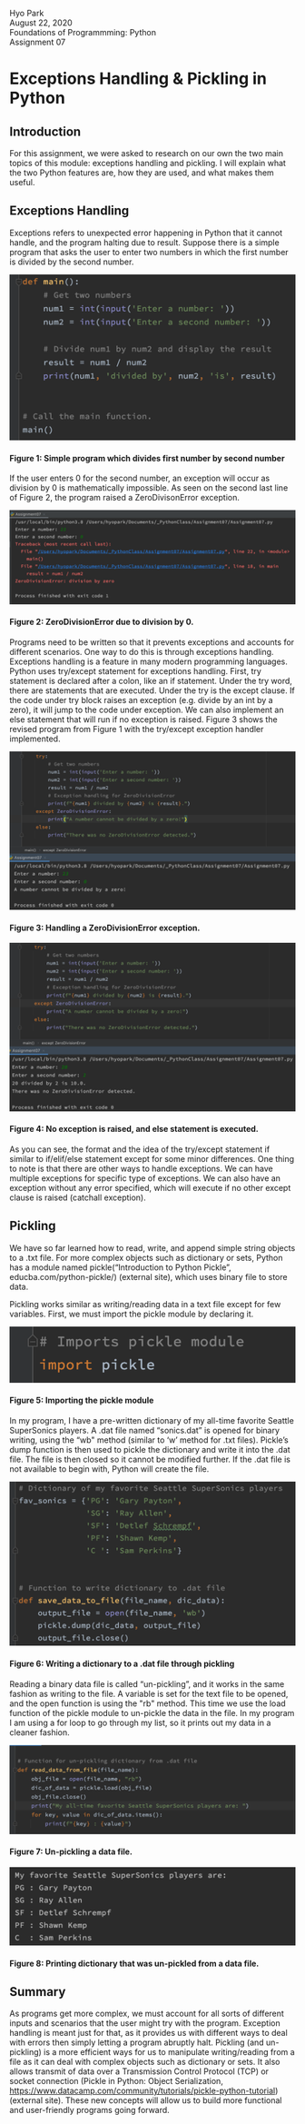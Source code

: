 Hyo Park  
August 22, 2020   
Foundations of Programmming: Python     
Assignment 07  

# Exceptions Handling & Pickling in Python  

## Introduction

For this assignment, we were asked to research on our own the two main topics of this module: exceptions handling and pickling. I will explain what the two Python features are, how they are used, and what makes them useful. 

## Exceptions Handling

Exceptions refers to unexpected error happening in Python that it cannot handle, and the program halting due to result. Suppose there is a simple program that asks the user to enter two numbers in which the first number is divided by the second number.

![Simple program which divides first number by second number](https://github.com/hyopark23/IntroToProg-Python-Mod07/blob/master/docs/Screen%20Shot%202020-08-23%20at%201.13.47%20AM.png "Figure 1: Simple program which divides first number by second number")
#### Figure 1: Simple program which divides first number by second number

If the user enters 0 for the second number, an exception will occur as division by 0 is mathematically impossible. As seen on the second last line of Figure 2, the program raised a ZeroDivisonError exception.

![ZeroDivisionError](https://github.com/hyopark23/IntroToProg-Python-Mod07/blob/master/docs/Screen%20Shot%202020-08-23%20at%201.26.53%20AM.png "Figure 2: ZeroDivisionError")
#### Figure 2: ZeroDivisionError due to division by 0.

Programs need to be written so that it prevents exceptions and accounts for different scenarios. One way to do this is through exceptions handling. Exceptions handling is a feature in many modern programming languages. Python uses try/except statement for exceptions handling. First, try statement is declared after a colon, like an if statement. Under the try word, there are statements that are executed. Under the try is the except clause. If the code under try block raises an exception (e.g. divide by an int by a zero), it will jump to the code under exception. We can also implement an else statement that will run if no exception is raised. Figure 3 shows the revised program from Figure 1 with the try/except exception handler implemented.

![ZeroDivisionError handling](https://github.com/hyopark23/IntroToProg-Python-Mod07/blob/master/docs/Screen%20Shot%202020-08-23%20at%2011.33.54%20AM.png "Figure 3: ZeroDivisionError handling")
#### Figure 3: Handling a ZeroDivisionError exception.

![No exception raised, else statement executed](https://github.com/hyopark23/IntroToProg-Python-Mod07/blob/master/docs/Screen%20Shot%202020-08-23%20at%2011.36.36%20AM.png "Figure 4: No exception raised, else statement executed")
#### Figure 4: No exception is raised, and else statement is executed.

As you can see, the format and the idea of the try/except statement if similar to if/elif/else statement except for some minor differences. One thing to note is that there are other ways to handle exceptions. We can have multiple exceptions for specific type of exceptions. We can also have an exception without any error specified, which will execute if no other except clause is raised (catchall exception). 

## Pickling

We have so far learned how to read, write, and append simple string objects to a .txt file. For more complex objects such as dictionary or sets, Python has a module named pickle(“Introduction to Python Pickle”, educba.com/python-pickle/) (external site), which uses binary file to store data.

Pickling works similar as writing/reading data in a text file except for few variables. First, we must import the pickle module by declaring it. 

![Importing pickle module](https://github.com/hyopark23/IntroToProg-Python-Mod07/blob/master/docs/Screen%20Shot%202020-08-23%20at%202.01.41%20PM.png "Figure 5: Importing pickle module")
#### Figure 5: Importing the pickle module

In my program, I have a pre-written dictionary of my all-time favorite Seattle SuperSonics players. A .dat file named “sonics.dat” is opened for binary writing, using the “wb" method (similar to ‘w’ method for .txt files). Pickle’s dump function is then used to pickle the dictionary and write it into the .dat file. The file is then closed so it cannot be modified further. If the .dat file is not available to begin with, Python will create the file.

![Pickling to a .dat file](https://github.com/hyopark23/IntroToProg-Python-Mod07/blob/master/docs/Screen%20Shot%202020-08-23%20at%202.12.19%20PM.png "Figure 6: Pickling to a .dat file")
#### Figure 6: Writing a dictionary to a .dat file through pickling


Reading a binary data file is called “un-pickling”, and it works in the same fashion as writing to the file. A variable is set for the text file to be opened, and the open function is using the "rb" method. This time we use the load function of the pickle module to un-pickle the data in the file. In my program I am using a for loop to go through my list, so it prints out my data in a cleaner fashion.

![Un-pickling to a data file](https://github.com/hyopark23/IntroToProg-Python-Mod07/blob/master/docs/Screen%20Shot%202020-08-23%20at%202.28.45%20PM.png "Figure 7: Un-pickling to a data file")
#### Figure 7: Un-pickling a data file.

![Printing dictionary from a binary file](https://github.com/hyopark23/IntroToProg-Python-Mod07/blob/master/docs/Screen%20Shot%202020-08-23%20at%202.28.57%20PM.png "Figure 8: Printing dictionary from a binary file")
#### Figure 8: Printing dictionary that was un-pickled from a data file.

## Summary

As programs get more complex, we must account for all sorts of different inputs and scenarios that the user might try with the program. Exception handling is meant just for that, as it provides us with different ways to deal with errors then simply letting a program abruptly halt. Pickling (and un-pickling) is a more efficient ways for us to manipulate writing/reading from a file as it can deal with complex objects such as dictionary or sets. It also allows transmit of data over a Transmission Control Protocol (TCP) or socket connection (Pickle in Python: Object Serialization, https://www.datacamp.com/community/tutorials/pickle-python-tutorial) (external site).
These new concepts will allow us to build more functional and user-friendly programs going forward. 

